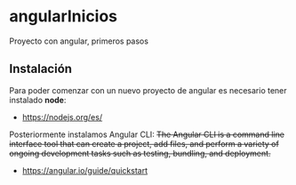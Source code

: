 # angularInicios
Proyecto con angular, primeros pasos

## Instalación 

Para poder comenzar con un nuevo proyecto de angular es necesario tener instalado **node**:
* https://nodejs.org/es/

Posteriormente instalamos Angular CLI:
 ~~The Angular CLI is a command line interface tool that can create a project, add files, and perform a variety of ongoing development tasks such as testing, bundling, and deployment.~~
* https://angular.io/guide/quickstart